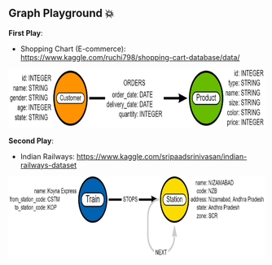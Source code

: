 ## Graph Playground  :boom: 

**First Play**: 
- Shopping Chart (E-commerce): https://www.kaggle.com/ruchi798/shopping-cart-database/data/

<img src="https://github.com/BiaPri/Graph_Field/blob/master/images/E-Commerce_Graph.png?raw=true" width="807" height="116" />


**Second Play**:
- Indian Railways: https://www.kaggle.com/sripaadsrinivasan/indian-railways-dataset

<img src="https://github.com/BiaPri/Graph_Field/blob/master/images/Indian_Railway.png?raw=true" width="850" height="161" />
